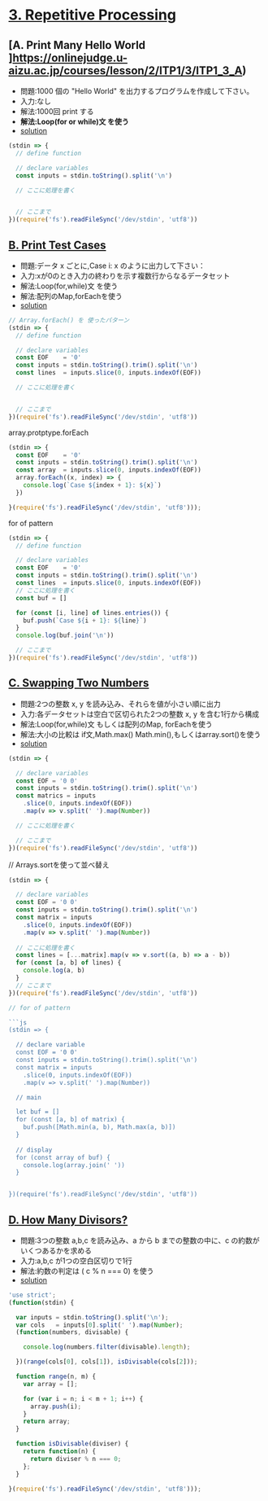 # [3. Repetitive Processing ](https://onlinejudge.u-aizu.ac.jp/courses/lesson/2/ITP1/3)

## [A. Print Many Hello World ]https://onlinejudge.u-aizu.ac.jp/courses/lesson/2/ITP1/3/ITP1_3_A)

- 問題:1000 個の "Hello World" を出力するプログラムを作成して下さい。
- 入力:なし
- 解法:1000回 print する
- **解法:Loop(for or while)文 を使う**
- [solution](https://onlinejudge.u-aizu.ac.jp/solutions/problem/ITP1_3_A)

```js
(stdin => {
  // define function

  // declare variables
  const inputs = stdin.toString().split('\n')

  // ここに処理を書く 


  // ここまで
})(require('fs').readFileSync('/dev/stdin', 'utf8'))

```
## [B. Print Test Cases ](https://onlinejudge.u-aizu.ac.jp/courses/lesson/2/ITP1/3/ITP1_3_B)

- 問題:データ x ごとに,Case i: x のように出力して下さい：
- 入力:xが0のとき入力の終わりを示す複数行からなるデータセット
- 解法:Loop(for,while)文 を使う
- 解法:配列のMap,forEachを使う
- [solution](https://onlinejudge.u-aizu.ac.jp/solutions/problem/ITP1_3_B)

```js
// Array.forEach() を 使ったパターン
(stdin => {
  // define function

  // declare variables
  const EOF    = '0'
  const inputs = stdin.toString().trim().split('\n')
  const lines  = inputs.slice(0, inputs.indexOf(EOF))

  // ここに処理を書く 


  // ここまで
})(require('fs').readFileSync('/dev/stdin', 'utf8'))
```

array.protptype.forEach

```js
(stdin => {
  const EOF    = '0'
  const inputs = stdin.toString().trim().split('\n')
  const array  = inputs.slice(0, inputs.indexOf(EOF))
  array.forEach((x, index) => {
    console.log(`Case ${index + 1}: ${x}`)
  })

}(require('fs').readFileSync('/dev/stdin', 'utf8')));
```

for of pattern

```.js
(stdin => {
  // define function

  // declare variables
  const EOF    = '0'
  const inputs = stdin.toString().trim().split('\n')
  const lines  = inputs.slice(0, inputs.indexOf(EOF))
  // ここに処理を書く
  const buf = []

  for (const [i, line] of lines.entries()) {
    buf.push(`Case ${i + 1}: ${line}`)
  } 
  console.log(buf.join('\n'))

  // ここまで
})(require('fs').readFileSync('/dev/stdin', 'utf8'))
```

## [C. Swapping Two Numbers ](https://onlinejudge.u-aizu.ac.jp/courses/lesson/2/ITP1/3/ITP1_3_C)

- 問題:2つの整数 x, y を読み込み、それらを値が小さい順に出力
- 入力:各データセットは空白で区切られた2つの整数 x, y を含む1行から構成
- 解法:Loop(for,while)文 もしくは配列のMap, forEachを使う
- 解法:大小の比較は if文,Math.max() Math.min(),もしくはarray.sort()を使う
- [solution](https://onlinejudge.u-aizu.ac.jp/solutions/problem/ITP1_3_C)

```js
(stdin => {

  // declare variables
  const EOF = '0 0'
  const inputs = stdin.toString().trim().split('\n')
  const matrics = inputs
    .slice(0, inputs.indexOf(EOF))
    .map(v => v.split(' ').map(Number))

  // ここに処理を書く

  // ここまで
})(require('fs').readFileSync('/dev/stdin', 'utf8'))
```

// Arrays.sortを使って並べ替え

```js
(stdin => {

  // declare variables
  const EOF = '0 0'
  const inputs = stdin.toString().trim().split('\n')
  const matrix = inputs
    .slice(0, inputs.indexOf(EOF))
    .map(v => v.split(' ').map(Number))
  
  // ここに処理を書く
  const lines = [...matrix].map(v => v.sort((a, b) => a - b))
  for (const [a, b] of lines) {
    console.log(a, b)
  }
  // ここまで
})(require('fs').readFileSync('/dev/stdin', 'utf8'))

// for of pattern

```js
(stdin => {

  // declare variable
  const EOF = '0 0'
  const inputs = stdin.toString().trim().split('\n')
  const matrix = inputs
    .slice(0, inputs.indexOf(EOF))
    .map(v => v.split(' ').map(Number))

  // main

  let buf = []
  for (const [a, b] of matrix) {
    buf.push([Math.min(a, b), Math.max(a, b)])
  }
  
  // display
  for (const array of buf) {
    console.log(array.join(' '))
  }


})(require('fs').readFileSync('/dev/stdin', 'utf8'))
```


## [D. How Many Divisors? ](https://onlinejudge.u-aizu.ac.jp/courses/lesson/2/ITP1/3/ITP1_3__D)

- 問題:3つの整数 a,b,c を読み込み、a から b までの整数の中に、c の約数がいくつあるかを求める
- 入力:a,b,c が1つの空白区切りで1行
- 解法:約数の判定は ( c % n === 0) を使う
- [solution](https://onlinejudge.u-aizu.ac.jp/solutions/problem/ITP1_3_D)

```js
'use strict';
(function(stdin) {

  var inputs = stdin.toString().split('\n');
  var cols   = inputs[0].split(' ').map(Number);
  (function(numbers, divisable) {

    console.log(numbers.filter(divisable).length);

  })(range(cols[0], cols[1]), isDivisable(cols[2]));

  function range(n, m) {
    var array = [];

    for (var i = n; i < m + 1; i++) {
      array.push(i);
    }
    return array;
  }

  function isDivisable(diviser) {
    return function(n) {
      return diviser % n === 0;
    };
  }

}(require('fs').readFileSync('/dev/stdin', 'utf8')));
```
